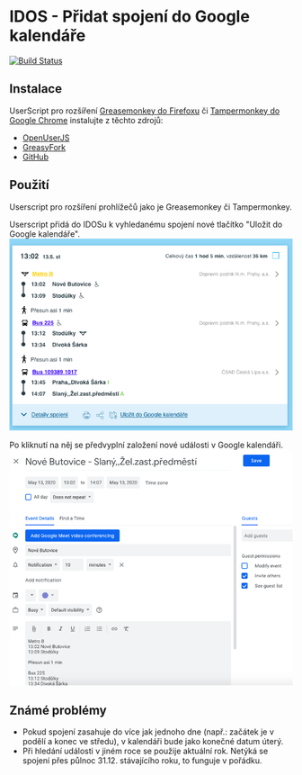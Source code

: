 # IDOS - Přidat spojení do Google kalendáře

[![Build Status](https://travis-ci.com/cermakjn/idos-gcalendar-userscirpt.svg?branch=master)](https://travis-ci.com/cermakjn/idos-gcalendar-userscirpt)

## Instalace

UserScript pro rozšíření [Greasemonkey do Firefoxu](https://addons.mozilla.org/en-US/firefox/addon/greasemonkey/) či [Tampermonkey do Google Chrome](https://chrome.google.com/webstore/detail/tampermonkey/dhdgffkkebhmkfjojejmpbldmpobfkfo?hl=en) instalujte z těchto zdrojů:

 - [OpenUserJS](https://openuserjs.org/scripts/cermakjn/IDOS_%E2%80%93_Ulo%C5%BEit_spojen%C3%AD_do_Google_Kalend%C3%A1%C5%99e)
 - [GreasyFork](https://greasyfork.org/en/scripts/402817-idos-ulo%C5%BEit-spojen%C3%AD-do-google-kalend%C3%A1%C5%99e)
 - [GitHub](https://raw.githubusercontent.com/cermakjn/idos-gcalendar-userscirpt/master/src/idos-add-to-gcalendar.user.js)

## Použití

Userscript pro rozšíření prohlížečů jako je Greasemonkey či Tampermonkey.

Userscript přidá do IDOSu k vyhledanému spojení nové tlačítko "Uložit do Google kalendáře". 
![Nové tlačítko v detailu spojení IDOSu](https://raw.githubusercontent.com/cermakjn/idos-gcalendar-userscirpt/master/docs/images/idos-button.png)

Po kliknutí na něj se předvyplní založení nové události v Google kalendáři.
![Ukázka události v Google kalendáři](https://raw.githubusercontent.com/cermakjn/idos-gcalendar-userscirpt/master/docs/images/google-calendar-event.png)


## Známé problémy

 - Pokud spojení zasahuje do více jak jednoho dne (např.: začátek je v podělí a konec ve středu), v kalendáři bude jako konečné datum úterý.
 - Při hledání události v jiném roce se použije aktuální rok. Netýká se spojení přes půlnoc 31.12. stávajícího roku, to funguje v pořádku.